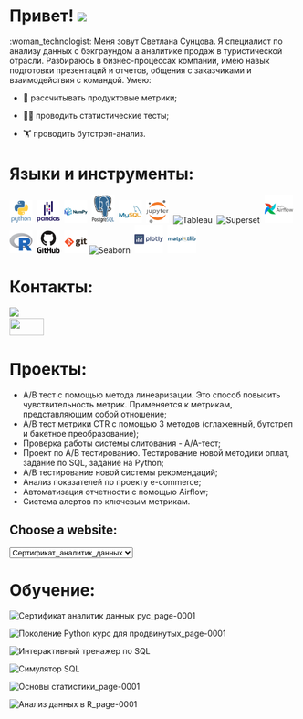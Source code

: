 <h1>
  Привет!
  <img src="https://media.giphy.com/media/hvRJCLFzcasrR4ia7z/giphy.gif" width="30px"/>
</h1>
:woman_technologist: Меня зовут Светлана Сунцова. Я специалист по анализу данных c бэкграундом а аналитике продаж в туристической отрасли. Разбираюсь в бизнес-процессах компании, имею навык подготовки презентаций и отчетов, общения с заказчиками и взаимодействия с командой. Умею:

- :seedling: рассчитывать продуктовые метрики;

- :surfing_woman: проводить статистические тесты;
  
- :weight_lifting: проводить бутстрэп-анализ.
<h1> Языки и инструменты:
</h1>
<div>
  <img src="https://github.com/devicons/devicon/blob/master/icons/python/python-original-wordmark.svg" title="Python" alt="Python" width="40" height="40"/>&nbsp;
  <img src="https://github.com/devicons/devicon/blob/master/icons/pandas/pandas-original-wordmark.svg" title="Pandas" alt="Pandas" width="40" height="40"/>&nbsp;
  <img src="https://github.com/devicons/devicon/blob/master/icons/numpy/numpy-original-wordmark.svg"  title="Numpy" alt="Numpy" width="40" height="40"/>&nbsp;
  <img src="https://github.com/devicons/devicon/blob/master/icons/postgresql/postgresql-original-wordmark.svg" title="Postgresql" alt="Postgresql" width="40" height="50"/>&nbsp;
  <img src="https://github.com/devicons/devicon/blob/master/icons/mysql/mysql-original-wordmark.svg" title="MySQL"  alt="MySQL" width="40" height="40"/>&nbsp;
   <img src="https://github.com/devicons/devicon/blob/master/icons/jupyter/jupyter-original-wordmark.svg" title="Jupyter" alt="Jupyter" width="40" height="40"/>&nbsp;
  <img src="https://upload.wikimedia.org/wikipedia/ru/0/06/Tableau_logo.svg" title="Tableau" alt="Tableau " width="55" height="50"/>&nbsp;
  <img src="https://upload.wikimedia.org/wikipedia/commons/0/0e/Superset_logo.svg" title="Superset" alt="Superset" width="55" height="50"/>&nbsp;
   <img src="https://github.com/devicons/devicon/blob/master/icons/apacheairflow/apacheairflow-original-wordmark.svg" title="ApacheAirflow" alt="ApacheAirflow" width="50" height="50"/>&nbsp;
    <img src="https://github.com/devicons/devicon/blob/master/icons/r/r-original.svg" title="R" alt="R" width="40" height="40"/>&nbsp;
    <img src="https://github.com/devicons/devicon/blob/master/icons/github/github-original-wordmark.svg" title="Github" alt="Github" width="40" height="40"/>&nbsp;
  <img src="https://github.com/devicons/devicon/blob/master/icons/git/git-original-wordmark.svg" title="Git" **alt="Git" width="40" height="40"/>
  <img src="https://github.com/mwaskom/seaborn/blob/master/doc/_static/logo-wide-lightbg.svg" title="Seaborn" alt="Seaborn" width="50" height="50"/>&nbsp;
    <img src="https://github.com/devicons/devicon/blob/master/icons/plotly/plotly-original-wordmark.svg" title="Plotly"  alt="Plotly" width="50" height="50"/>&nbsp;
    <img src="https://github.com/devicons/devicon/blob/master/icons/matplotlib/matplotlib-original-wordmark.svg" title="Matplotlib" alt="Matplotlib" width="50" height="50"/>&nbsp;


# Контакты:
</div>
<div id="badges">
  <a href="https://t.me/Svet_lana897">
    <img src="https://img.shields.io/badge/Telegram-blue?logo=telegram&logoColor=white&style=for-the-badge"/>
  </a>
</div>
</div>
<div id="badges">
  <a href="mailto:vum-ka@yandex.ru">
    <img src="https://img.shields.io/badge/e--mail-red?style=flat"  width="60" height="30"/>
  </a>
</div>

<h1> Проекты:
</h1>


- A/B тест с помощью метода линеаризации. Это способ повысить чувствительность метрик. Применяется к метрикам, представляющим собой отношение;    
- A/B тест метрики CTR с помощью 3 методов (сглаженный, бутстреп и бакетное преобразование);
- Проверка работы системы слитования - A/A-тест;
- Проект по A/B тестированию. Тестирование новой методики оплат, задание по SQL, задание на Python;
- A/B тестирование новой системы рекомендаций;
- Анализ показателей по проекту e-commerce;
- Aвтоматизация отчетности с помощью Airflow;
- Система алертов по ключевым метрикам.

<!DOCTYPE html>
<html>
<head>
    <title>Dropdown List with Links Example</title>
</head>
<body>

<h2>Choose a website:</h2>

<select>
  <option value="https://github.com/SvetlanaSuntsova/SvetlanaSuntsova/assets/152259002/bc1aa589-3513-470e-931c-7e0fa33b2189">Сертификат_аналитик_данных</option>

</select>

</body>
</html>


  # Обучение:
![Сертификат аналитик данных рус_page-0001](https://github.com/SvetlanaSuntsova/SvetlanaSuntsova/assets/152259002/bc1aa589-3513-470e-931c-7e0fa33b2189)

![Поколение Python курс для продвинутых_page-0001](https://github.com/SvetlanaSuntsova/SvetlanaSuntsova/assets/152259002/d5de45a0-b05f-48b5-aa5a-877d07909b7f)

![Интерактивный тренажер по SQL](https://github.com/SvetlanaSuntsova/SvetlanaSuntsova/assets/152259002/b731948e-d1c0-45ae-9f0d-c528ff7981ed)

![Симулятор SQL](https://github.com/SvetlanaSuntsova/SvetlanaSuntsova/assets/152259002/beb98b88-18fa-4b26-8276-5c52d36dc393)

![Основы статистики_page-0001](https://github.com/SvetlanaSuntsova/SvetlanaSuntsova/assets/152259002/de3ef1ca-5213-4c20-adcc-965f524690b3)

![Анализ данных в R_page-0001](https://github.com/SvetlanaSuntsova/SvetlanaSuntsova/assets/152259002/42fc41b4-4581-4205-a2fc-199cd91ad58f)

